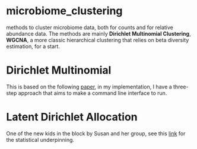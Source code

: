 # microbiome_clustering

methods to cluster microbiome data, both for counts and for relative abundance data. The methods are mainly **Dirichlet Multinomial Clustering**, **WGCNA**, a more classic hierarchical clustering that relies on beta diversity estimation, for a start.

# Dirichlet Multinomial 

This is based on the following [paper](https://journals.plos.org/plosone/article?id=10.1371/journal.pone.0030126), in my implementation, I have a three-step approach that aims to make a command line interface to run. 


# Latent Dirichlet Allocation

One of the new kids in the block by Susan and her group, see this [link](https://academic.oup.com/biostatistics/article/20/4/599/5032578) for the statistical underpinning.
